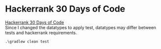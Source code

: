 # Hackerrank 30 Days of Code
[Hackerrank 30 Days of Code](https://www.hackerrank.com/domains/tutorials/30-days-of-code) \
Since I changed the datatypes to apply test, datatypes may differ between tests and hackerrank requirements. </br>
```shell
.\gradlew clean test
```
